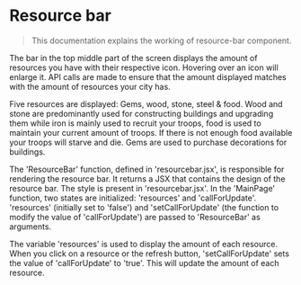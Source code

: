 # Resource bar
> This documentation explains the working of resource-bar component.

The bar in the top middle part of the screen displays the amount of resources you have with their respective icon.
Hovering over an icon will enlarge it. API calls are made to ensure that the amount displayed matches with the amount of resources your city has.

Five resources are displayed: Gems, wood, stone, steel & food. Wood and stone are predominantly used for constructing buildings and upgrading them while iron is mainly used to recruit your troops, food is used to maintain your current amount of troops. If there is not enough food available your troops will starve and die.
Gems are used to purchase decorations for buildings.

The 'ResourceBar' function, defined in 'resourcebar.jsx', is responsible for rendering the resource bar. It returns a JSX that contains the design of the resource bar. The style is present in 'resourcebar.jsx'.
In the 'MainPage' function, two states are initialized: 'resources' and 'callForUpdate'. 'resources' (initially set to 'false') and 'setCallForUpdate' (the function to modify the value of 'callForUpdate') are passed to 
'ResourceBar' as arguments.

The variable 'resources' is used to display the amount of each resource. When you click on a resource or the refresh button, 'setCallForUpdate' sets the value of 'callForUpdate' to 'true'. This will update the amount of each resource.

